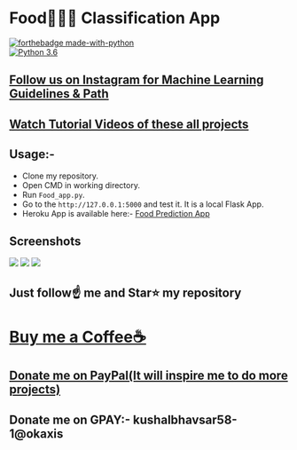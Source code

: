 # Food🍕🥪🍨 Classification App 
[![forthebadge made-with-python](http://ForTheBadge.com/images/badges/made-with-python.svg)](https://www.python.org/)                 
[![Python 3.6](https://img.shields.io/badge/python-3.6-blue.svg)](https://www.python.org/downloads/release/python-360/)   

## [Follow us on Instagram for Machine Learning Guidelines & Path](https://www.instagram.com/machine_learning_hub.ai/)
## [Watch Tutorial Videos of these all projects](https://www.youtube.com/c/MachineLearningHub)

## Usage:-

- Clone my repository.
- Open CMD in working directory.
- Run `Food_app.py`.
- Go to the `http://127.0.0.1:5000` and test it. It is a local Flask App.
- Heroku App is available here:- [Food Prediction App](https://food-ml.herokuapp.com/)

## Screenshots

<img src="https://github.com/Spidy20/Food_Recognition_System/blob/master/1.PNG">
<img src="https://github.com/Spidy20/Food_Recognition_System/blob/master/2.PNG">
<img src="https://github.com/Spidy20/Food_Recognition_System/blob/master/3.PNG">


## Just follow☝️ me and Star⭐ my repository 

# [Buy me a Coffee☕](https://www.buymeacoffee.com/spidy20)
## [Donate me on PayPal(It will inspire me to do more projects)](https://www.paypal.me/spidy1820)
## Donate me on GPAY:- kushalbhavsar58-1@okaxis
